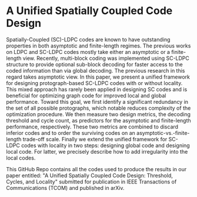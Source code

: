 # A Unified Spatially Coupled Code Design

Spatially-Coupled (SC)-LDPC codes are known to have outstanding properties in both asymptotic and finite-length regimes. The previous works on LDPC and SC-LDPC codes mostly take either an asymptotic or a finite-length view. Recently, multi-block coding was implemented using SC-LDPC structure to provide optional sub-block decoding for faster access to the coded information than via global decoding. The previous research in this regard takes asymptotic view. In this paper, we present a unified framework for designing protograph-based SC-LDPC codes with or without locality. This mixed approach has rarely been applied in designing SC codes and is beneficial for optimizing graph code for improved local and global performance. Toward this goal, we first identify a significant redundancy in the set of all possible protographs, which notable reduces complexity of the optimization procedure. We then measure two design metrics, the decoding threshold and cycle count, as predictors for the asymptotic and finite-length performance, respectively. These two metrics are combined to discard inferior codes and to order the surviving codes on an  asymptotic-vs.-finite-length trade-off scale. Finally we extend the unified framework for SC-LDPC codes with locality in two steps: designing global code and designing local code. For latter, we precisely describe how to add irregularity into the local codes.

This GitHub Repo contains all the codes used to produce the results in our paper entitled: "A Unified Spatially Coupled Code Design: Threshold, Cycles, and Locality" submitted for publication in IEEE Transactions of Communications (TCOM) and published in arXiv.
